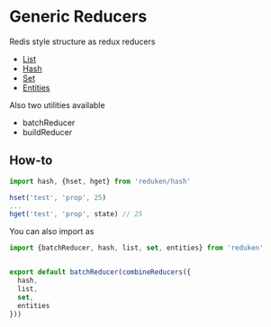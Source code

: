 # Generic Reducers

Redis style structure as redux reducers
- [List](src/list/README.md)
- [Hash](src/hash/README.md)
- [Set](src/set/README.md)
- [Entities](src/entities/README.md)

Also two utilities available

- batchReducer
- buildReducer

## How-to
```js
import hash, {hset, hget} from 'reduken/hash'

hset('test', 'prop', 25)
...
hget('test', 'prop', state) // 25
```

You can also import as
```js
import {batchReducer, hash, list, set, entities} from 'reduken'


export default batchReducer(combineReducers({
  hash,
  list,
  set,
  entities
}))
```
